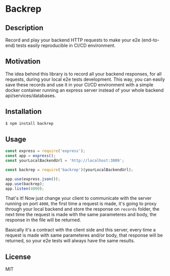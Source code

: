 # Backrep

## Description

Record and play your backend HTTP requests to make your e2e (end-to-end) 
tests easily reproducible in CI/CD environment.

## Motivation

The idea behind this library is to record all your backend responses, for all requests, 
during your local e2e tests development. This way, you can easily save these records and
use it in your CI/CD environment with a simple docker container running an express server
instead of your whole backend api/services/databases.

## Installation
```bash
$ npm install backrep
```

## Usage

```javascript
const express = require('express');
const app = express();
const yourLocalBackendUrl = 'http://localhost:3009';

const backrep = require('backrep')(yourLocalBackendUrl);

app.use(express.json());
app.use(backrep);
app.listen(4000);
```

That's it! Now just change your client to communicate with the server running on port `4000`,
the first time a request is made, it's going to proxy through your local backend and store 
the response on `records` folder, the next time the request is made with the same parameteres 
and body, the response in the file will be returned.

Basically it's a contract with the client side and this server, every time a request is
made with same parameteres and/or body, that response will be returned, so your e2e tests will 
always have the same results.

## License
MIT
